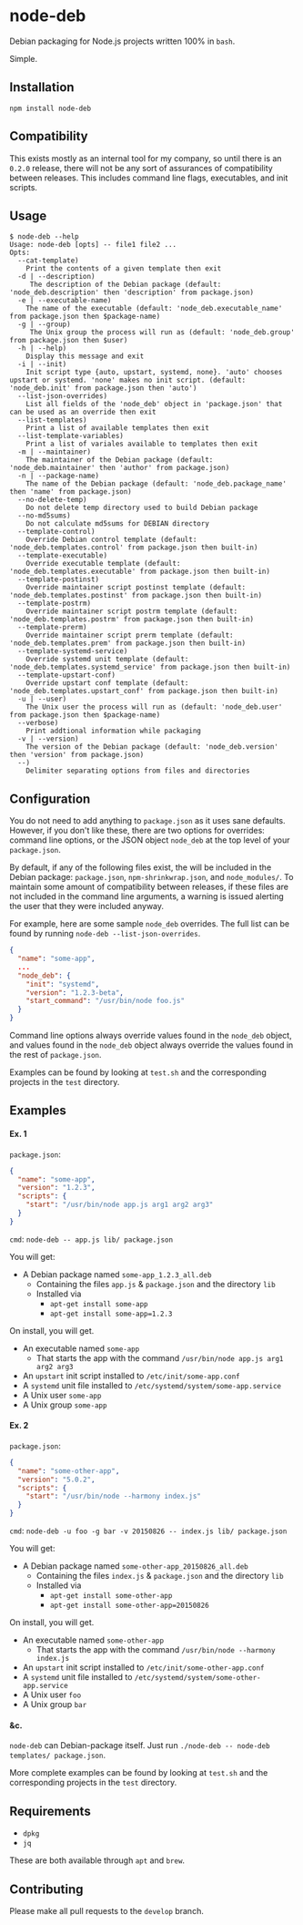 # node-deb

Debian packaging for Node.js projects written 100% in `bash`.

Simple.

## Installation
`npm install node-deb`

## Compatibility

This exists mostly as an internal tool for my company, so until there is an `0.2.0` release, there will not be any sort
of assurances of compatibility between releases. This includes command line flags, executables, and init scripts.

## Usage

```
$ node-deb --help
Usage: node-deb [opts] -- file1 file2 ...
Opts:
  --cat-template)
    Print the contents of a given template then exit
  -d | --description)
     The description of the Debian package (default: 'node_deb.description' then 'description' from package.json)
  -e | --executable-name)
    The name of the executable (default: 'node_deb.executable_name' from package.json then $package-name)
  -g | --group)
     The Unix group the process will run as (default: 'node_deb.group' from package.json then $user)
  -h | --help)
    Display this message and exit
  -i | --init)
    Init script type {auto, upstart, systemd, none}. 'auto' chooses upstart or systemd. 'none' makes no init script. (default: 'node_deb.init' from package.json then 'auto')
  --list-json-overrides)
    List all fields of the 'node_deb' object in 'package.json' that can be used as an override then exit
  --list-templates)
    Print a list of available templates then exit
  --list-template-variables)
    Print a list of variales available to templates then exit
  -m | --maintainer)
    The maintainer of the Debian package (default: 'node_deb.maintainer' then 'author' from package.json)
  -n | --package-name)
    The name of the Debian package (default: 'node_deb.package_name' then 'name' from package.json)
  --no-delete-temp)
    Do not delete temp directory used to build Debian package
  --no-md5sums)
    Do not calculate md5sums for DEBIAN directory
  --template-control)
    Override Debian control template (default: 'node_deb.templates.control' from package.json then built-in)
  --template-executable)
    Override executable template (default: 'node_deb.templates.executable' from package.json then built-in)
  --template-postinst)
    Override maintainer script postinst template (default: 'node_deb.templates.postinst' from package.json then built-in)
  --template-postrm)
    Override maintainer script postrm template (default: 'node_deb.templates.postrm' from package.json then built-in)
  --template-prerm)
    Override maintainer script prerm template (default: 'node_deb.templates.prem' from package.json then built-in)
  --template-systemd-service)
    Override systemd unit template (default: 'node_deb.templates.systemd_service' from package.json then built-in)
  --template-upstart-conf)
    Override upstart conf template (default: 'node_deb.templates.upstart_conf' from package.json then built-in)
  -u | --user)
    The Unix user the process will run as (default: 'node_deb.user' from package.json then $package-name)
  --verbose)
    Print addtional information while packaging
  -v | --version)
    The version of the Debian package (default: 'node_deb.version' then 'version' from package.json)
  --)
    Delimiter separating options from files and directories
```

## Configuration
You do not need to add anything to `package.json` as it uses sane defaults. However, if you don't like these, there are
two options for overrides: command line options, or the JSON object `node_deb` at the top level of your `package.json`.

By default, if any of the following files exist, the will be included in the Debian package: `package.json`,
`npm-shrinkwrap.json`, and `node_modules/`. To maintain some amount of compatibility between releases, if these files
are not included in the command line arguments, a warning is issued alerting the user that they were included anyway.

For example, here are some sample `node_deb` overrides. The full list can be found by running
`node-deb --list-json-overrides`.

```json
{
  "name": "some-app",
  ...
  "node_deb": {
    "init": "systemd",
    "version": "1.2.3-beta",
    "start_command": "/usr/bin/node foo.js"
  }
}
```

Command line options always override values found in the `node_deb` object, and values found in the `node_deb` object
always override the values found in the rest of `package.json`.

Examples can be found by looking at `test.sh` and the corresponding projects in the `test` directory.

## Examples
#### Ex. 1
`package.json`:

```json
{
  "name": "some-app",
  "version": "1.2.3",
  "scripts": {
    "start": "/usr/bin/node app.js arg1 arg2 arg3"
  }
}
```

`cmd`: `node-deb -- app.js lib/ package.json`

You will get:
- A Debian package named `some-app_1.2.3_all.deb`
  - Containing the files `app.js` & `package.json` and the directory `lib`
  - Installed via
    - `apt-get install some-app`
    - `apt-get install some-app=1.2.3`

On install, you will get.
- An executable named `some-app`
  - That starts the app with the command `/usr/bin/node app.js arg1 arg2 arg3`
- An `upstart` init script installed to `/etc/init/some-app.conf`
- A `systemd` unit file installed to `/etc/systemd/system/some-app.service`
- A Unix user `some-app`
- A Unix group `some-app`

#### Ex. 2
`package.json`:

```json
{
  "name": "some-other-app",
  "version": "5.0.2",
  "scripts": {
    "start": "/usr/bin/node --harmony index.js"
  }
}
```

`cmd`: `node-deb -u foo -g bar -v 20150826 -- index.js lib/ package.json`

You will get:
- A Debian package named `some-other-app_20150826_all.deb`
  - Containing the files `index.js` & `package.json` and the directory `lib`
  - Installed via
    - `apt-get install some-other-app`
    - `apt-get install some-other-app=20150826`

On install, you will get.
- An executable named `some-other-app`
  - That starts the app with the command `/usr/bin/node --harmony index.js`
- An `upstart` init script installed to `/etc/init/some-other-app.conf`
- A `systemd` unit file installed to `/etc/systemd/system/some-other-app.service`
- A Unix user `foo`
- A Unix group `bar`

#### &c.
`node-deb` can Debian-package itself. Just run `./node-deb -- node-deb templates/ package.json`.

More complete examples can be found by looking at `test.sh` and the corresponding projects in the `test` directory.

## Requirements
- `dpkg`
- `jq`

These are both available through `apt` and `brew`.

## Contributing
Please make all pull requests to the `develop` branch.
